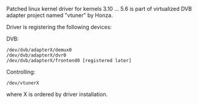 Patched linux kernel driver for kernels 3.10 ... 5.6 is part of virtualized DVB
adapter project named "vtuner" by Honza.

Driver is registering the following devices:

DVB:

    /dev/dvb/adapterX/demux0
    /dev/dvb/adapterX/dvr0
    /dev/dvb/adapterX/frontend0 [registered later]

Controlling:

    /dev/vtunerX

where X is ordered by driver installation.

